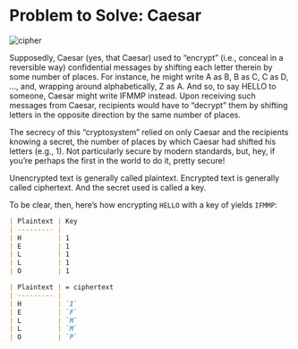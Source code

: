 # Problem to Solve: Caesar

![cipher](https://cs50.harvard.edu/x/2024/psets/2/caesar/cipher.jpg)

Supposedly, Caesar (yes, that Caesar) used to “encrypt” (i.e., conceal in a reversible way) confidential messages by shifting each letter therein by some number of places. For instance, he might write A as B, B as C, C as D, …, and, wrapping around alphabetically, Z as A. And so, to say HELLO to someone, Caesar might write IFMMP instead. Upon receiving such messages from Caesar, recipients would have to “decrypt” them by shifting letters in the opposite direction by the same number of places.

The secrecy of this “cryptosystem” relied on only Caesar and the recipients knowing a secret, the number of places by which Caesar had shifted his letters (e.g., 1). Not particularly secure by modern standards, but, hey, if you’re perhaps the first in the world to do it, pretty secure!

Unencrypted text is generally called plaintext. Encrypted text is generally called ciphertext. And the secret used is called a key.

To be clear, then, here’s how encrypting `HELLO` with a key of 
 yields `IFMMP`:

```markdown
| Plaintext | Key 
| --------- | 
| H         | 1   
| E         | 1   
| L         | 1   
| L         | 1   
| O         | 1   
```
```markdown
| Plaintext | = ciphertext 
| --------- | 
| H         | `I`
| E         | `F`
| L         | `M`
| L         | `M`
| O         | `P`
```